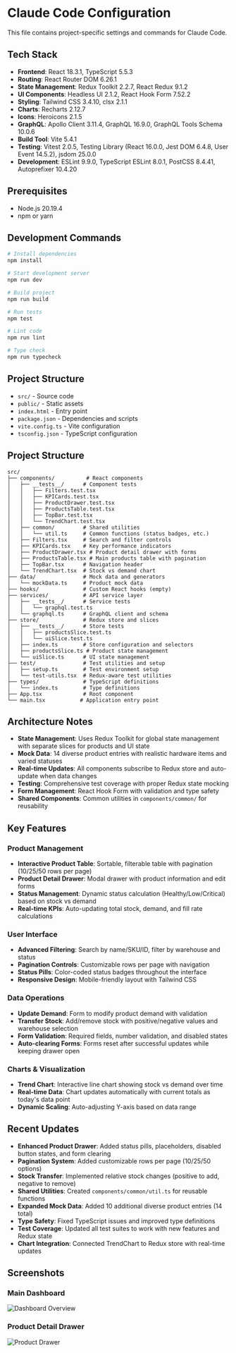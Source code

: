 # Claude Code Configuration

This file contains project-specific settings and commands for Claude Code.

## Tech Stack

- **Frontend**: React 18.3.1, TypeScript 5.5.3
- **Routing**: React Router DOM 6.26.1
- **State Management**: Redux Toolkit 2.2.7, React Redux 9.1.2
- **UI Components**: Headless UI 2.1.2, React Hook Form 7.52.2
- **Styling**: Tailwind CSS 3.4.10, clsx 2.1.1
- **Charts**: Recharts 2.12.7
- **Icons**: Heroicons 2.1.5
- **GraphQL**: Apollo Client 3.11.4, GraphQL 16.9.0, GraphQL Tools Schema 10.0.6
- **Build Tool**: Vite 5.4.1
- **Testing**: Vitest 2.0.5, Testing Library (React 16.0.0, Jest DOM 6.4.8, User Event 14.5.2), jsdom 25.0.0
- **Development**: ESLint 9.9.0, TypeScript ESLint 8.0.1, PostCSS 8.4.41, Autoprefixer 10.4.20

## Prerequisites

- Node.js 20.19.4
- npm or yarn

## Development Commands

```bash
# Install dependencies
npm install

# Start development server
npm run dev

# Build project
npm run build

# Run tests
npm test

# Lint code
npm run lint

# Type check
npm run typecheck
```

## Project Structure

- `src/` - Source code
- `public/` - Static assets
- `index.html` - Entry point
- `package.json` - Dependencies and scripts
- `vite.config.ts` - Vite configuration
- `tsconfig.json` - TypeScript configuration

## Project Structure

```
src/
├── components/          # React components
│   ├── __tests__/      # Component tests
│   │   ├── Filters.test.tsx
│   │   ├── KPICards.test.tsx
│   │   ├── ProductDrawer.test.tsx
│   │   ├── ProductsTable.test.tsx
│   │   ├── TopBar.test.tsx
│   │   └── TrendChart.test.tsx
│   ├── common/         # Shared utilities
│   │   └── util.ts     # Common functions (status badges, etc.)
│   ├── Filters.tsx     # Search and filter controls
│   ├── KPICards.tsx    # Key performance indicators
│   ├── ProductDrawer.tsx # Product detail drawer with forms
│   ├── ProductsTable.tsx # Main products table with pagination
│   ├── TopBar.tsx      # Navigation header
│   └── TrendChart.tsx  # Stock vs demand chart
├── data/               # Mock data and generators
│   └── mockData.ts     # Product mock data
├── hooks/              # Custom React hooks (empty)
├── services/           # API service layer
│   ├── __tests__/      # Service tests
│   │   └── graphql.test.ts
│   └── graphql.ts      # GraphQL client and schema
├── store/              # Redux store and slices
│   ├── __tests__/      # Store tests
│   │   ├── productsSlice.test.ts
│   │   └── uiSlice.test.ts
│   ├── index.ts        # Store configuration and selectors
│   ├── productsSlice.ts # Product state management
│   └── uiSlice.ts      # UI state management
├── test/               # Test utilities and setup
│   ├── setup.ts        # Test environment setup
│   └── test-utils.tsx  # Redux-aware test utilities
├── types/              # TypeScript definitions
│   └── index.ts        # Type definitions
├── App.tsx             # Root component
└── main.tsx           # Application entry point
```

## Architecture Notes

- **State Management**: Uses Redux Toolkit for global state management with separate slices for products and UI state
- **Mock Data**: 14 diverse product entries with realistic hardware items and varied statuses
- **Real-time Updates**: All components subscribe to Redux store and auto-update when data changes
- **Testing**: Comprehensive test coverage with proper Redux state mocking
- **Form Management**: React Hook Form with validation and type safety
- **Shared Components**: Common utilities in `components/common/` for reusability

## Key Features

### Product Management
- **Interactive Product Table**: Sortable, filterable table with pagination (10/25/50 rows per page)
- **Product Detail Drawer**: Modal drawer with product information and edit forms
- **Status Management**: Dynamic status calculation (Healthy/Low/Critical) based on stock vs demand
- **Real-time KPIs**: Auto-updating total stock, demand, and fill rate calculations

### User Interface
- **Advanced Filtering**: Search by name/SKU/ID, filter by warehouse and status
- **Pagination Controls**: Customizable rows per page with navigation
- **Status Pills**: Color-coded status badges throughout the interface
- **Responsive Design**: Mobile-friendly layout with Tailwind CSS

### Data Operations
- **Update Demand**: Form to modify product demand with validation
- **Transfer Stock**: Add/remove stock with positive/negative values and warehouse selection
- **Form Validation**: Required fields, number validation, and disabled states
- **Auto-clearing Forms**: Forms reset after successful updates while keeping drawer open

### Charts & Visualization  
- **Trend Chart**: Interactive line chart showing stock vs demand over time
- **Real-time Data**: Chart updates automatically with current totals as today's data point
- **Dynamic Scaling**: Auto-adjusting Y-axis based on data range

## Recent Updates

- **Enhanced Product Drawer**: Added status pills, placeholders, disabled button states, and form clearing
- **Pagination System**: Added customizable rows per page (10/25/50 options)
- **Stock Transfer**: Implemented relative stock changes (positive to add, negative to remove)
- **Shared Utilities**: Created `components/common/util.ts` for reusable functions
- **Expanded Mock Data**: Added 10 additional diverse product entries (14 total)
- **Type Safety**: Fixed TypeScript issues and improved type definitions
- **Test Coverage**: Updated all test suites to work with new features and Redux state
- **Chart Integration**: Connected TrendChart to Redux store with real-time updates

## Screenshots

### Main Dashboard
![Dashboard Overview](mocks/home.png)

### Product Detail Drawer
![Product Drawer](mocks/home-drawer.png)